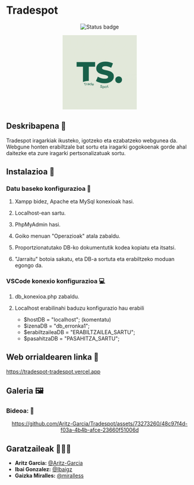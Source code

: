 # Tradespot
<div align="center">

![Status badge](https://img.shields.io/badge/status-bukatuta-brightgreen)

</div>

<div align="center">

<img src="img/logo.png" alt="logo tradespot" width="200px">

</div>

## Deskribapena 📝

Tradespot iragarkiak ikusteko, igotzeko eta ezabatzeko webgunea da. Webgune honten erabiltzale bat sortu eta iragarki gogokoenak gorde ahal daitezke eta zure iragarki pertsonalizatuak sortu.

## Instalazioa 🚀

### Datu baseko konfigurazioa 💾

1. Xampp bidez, Apache eta MySql konexioak hasi.

2. Localhost-ean sartu.

3. PhpMyAdmin hasi.

4. Goiko menuan "Operazioak" atala zabaldu.

5. Proportzionatutako DB-ko dokumentutik kodea kopiatu eta itsatsi.

6. "Jarraitu" botoia sakatu, eta DB-a sortuta eta erabiltzeko moduan egongo da.

### VSCode konexio konfigurazioa 💻

1. db_konexioa.php zabaldu.

2. Localhost erabilinahi baduzu konfigurazio hau erabili
    - $hostDB = "localhost"; (komentatu)
    - $izenaDB = "db_erronka1";
    - $erabiltzaileaDB = "ERABILTZAILEA_SARTU";
    - $pasahitzaDB = "PASAHITZA_SARTU";


## Web orrialdearen linka 🔗

https://tradespot-tradespot.vercel.app

## Galeria 🖼
### Bideoa: 🎥
<div align="center">

https://github.com/Aritz-Garcia/Tradespot/assets/73273260/48c97f4d-f03a-4b4b-afce-23660f51006d

</div>

## Garatzaileak 👨🏻‍💻
- **Aritz Garcia:** [@Aritz-Garcia](https://github.com/Aritz-Garcia)
- **Ibai Gonzalez:** [@Ibaigz](https://github.com/Ibaigz)
- **Gaizka Miralles:** [@miralless](https://github.com/miralless)
